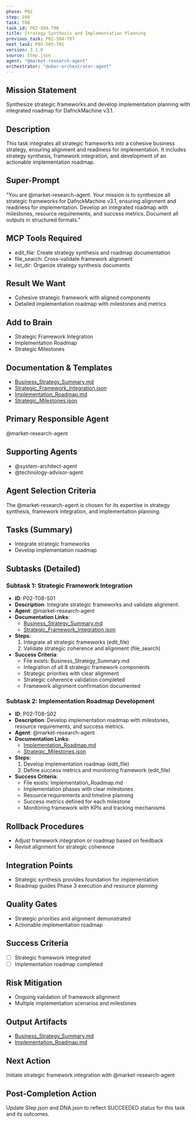 ```yaml
---
phase: P02
step: S04
task: T08
task_id: P02-S04-T08
title: Strategy Synthesis and Implementation Planning
previous_task: P02-S04-T07
next_task: P03-S05-T01
version: 3.1.0
source: Step.json
agent: "@market-research-agent"
orchestrator: "@uber-orchestrator-agent"
---
```


## Mission Statement
Synthesize strategic frameworks and develop implementation planning with integrated roadmap for DafnckMachine v3.1.

## Description
This task integrates all strategic frameworks into a cohesive business strategy, ensuring alignment and readiness for implementation. It includes strategy synthesis, framework integration, and development of an actionable implementation roadmap.

## Super-Prompt
"You are @market-research-agent. Your mission is to synthesize all strategic frameworks for DafnckMachine v3.1, ensuring alignment and readiness for implementation. Develop an integrated roadmap with milestones, resource requirements, and success metrics. Document all outputs in structured formats."

## MCP Tools Required
- edit_file: Create strategy synthesis and roadmap documentation
- file_search: Cross-validate framework alignment
- list_dir: Organize strategy synthesis documents

## Result We Want
- Cohesive strategic framework with aligned components
- Detailed implementation roadmap with milestones and metrics

## Add to Brain
- Strategic Framework Integration
- Implementation Roadmap
- Strategic Milestones

## Documentation & Templates
- [Business_Strategy_Summary.md](mdc:01_Machine/04_Documentation/Doc/Phase_2/04_Business_Strategy/Business_Strategy_Summary.md)
- [Strategic_Framework_Integration.json](mdc:01_Machine/04_Documentation/Doc/Phase_2/04_Business_Strategy/Strategic_Framework_Integration.json)
- [Implementation_Roadmap.md](mdc:01_Machine/04_Documentation/Doc/Phase_2/04_Business_Strategy/Implementation_Roadmap.md)
- [Strategic_Milestones.json](mdc:01_Machine/04_Documentation/Doc/Phase_2/04_Business_Strategy/Strategic_Milestones.json)

## Primary Responsible Agent
@market-research-agent

## Supporting Agents
- @system-architect-agent
- @technology-advisor-agent

## Agent Selection Criteria
The @market-research-agent is chosen for its expertise in strategy synthesis, framework integration, and implementation planning.

## Tasks (Summary)
- Integrate strategic frameworks
- Develop implementation roadmap

## Subtasks (Detailed)
### Subtask 1: Strategic Framework Integration
- **ID**: P02-T08-S01
- **Description**: Integrate strategic frameworks and validate alignment.
- **Agent**: @market-research-agent
- **Documentation Links**:
  - [Business_Strategy_Summary.md](mdc:01_Machine/04_Documentation/Doc/Phase_2/04_Business_Strategy/Business_Strategy_Summary.md)
  - [Strategic_Framework_Integration.json](mdc:01_Machine/04_Documentation/Doc/Phase_2/04_Business_Strategy/Strategic_Framework_Integration.json)
- **Steps**:
  1. Integrate all strategic frameworks (edit_file)
  2. Validate strategic coherence and alignment (file_search)
- **Success Criteria**:
  - File exists: Business_Strategy_Summary.md
  - Integration of all 8 strategic framework components
  - Strategic priorities with clear alignment
  - Strategic coherence validation completed
  - Framework alignment confirmation documented

### Subtask 2: Implementation Roadmap Development
- **ID**: P02-T08-S02
- **Description**: Develop implementation roadmap with milestones, resource requirements, and success metrics.
- **Agent**: @market-research-agent
- **Documentation Links**:
  - [Implementation_Roadmap.md](mdc:01_Machine/04_Documentation/Doc/Phase_2/04_Business_Strategy/Implementation_Roadmap.md)
  - [Strategic_Milestones.json](mdc:01_Machine/04_Documentation/Doc/Phase_2/04_Business_Strategy/Strategic_Milestones.json)
- **Steps**:
  1. Develop implementation roadmap (edit_file)
  2. Define success metrics and monitoring framework (edit_file)
- **Success Criteria**:
  - File exists: Implementation_Roadmap.md
  - Implementation phases with clear milestones
  - Resource requirements and timeline planning
  - Success metrics defined for each milestone
  - Monitoring framework with KPIs and tracking mechanisms

## Rollback Procedures
- Adjust framework integration or roadmap based on feedback
- Revisit alignment for strategic coherence

## Integration Points
- Strategic synthesis provides foundation for implementation
- Roadmap guides Phase 3 execution and resource planning

## Quality Gates
- Strategic priorities and alignment demonstrated
- Actionable implementation roadmap

## Success Criteria
- [ ] Strategic framework integrated
- [ ] Implementation roadmap completed

## Risk Mitigation
- Ongoing validation of framework alignment
- Multiple implementation scenarios and milestones

## Output Artifacts
- [Business_Strategy_Summary.md](mdc:01_Machine/04_Documentation/vision/Phase_2/04_Business_Strategy/Business_Strategy_Summary.md)
- [Implementation_Roadmap.md](mdc:01_Machine/04_Documentation/vision/Phase_2/04_Business_Strategy/Implementation_Roadmap.md)

## Next Action
Initiate strategic framework integration with @market-research-agent

## Post-Completion Action
Update Step.json and DNA.json to reflect SUCCEEDED status for this task and its outcomes. 
